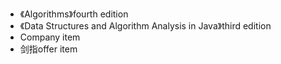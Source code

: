 - 《Algorithms》fourth edition  
- 《Data Structures and Algorithm Analysis in Java》third edition  
- Company item  
- 剑指offer item
